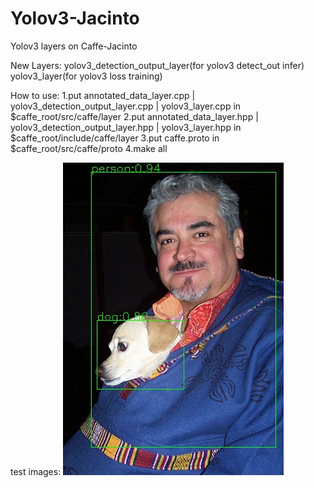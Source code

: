 # Yolov3-Jacinto
Yolov3 layers on Caffe-Jacinto

New Layers:
yolov3_detection_output_layer(for yolov3 detect_out infer) 
yolov3_layer(for yolov3 loss training)

How to use:
1.put annotated_data_layer.cpp | yolov3_detection_output_layer.cpp | yolov3_layer.cpp in $caffe_root/src/caffe/layer
2.put annotated_data_layer.hpp | yolov3_detection_output_layer.hpp | yolov3_layer.hpp in $caffe_root/include/caffe/layer
3.put caffe.proto in $caffe_root/src/caffe/proto
4.make all 

test images:
![image](https://github.com/George-Tech/Misc/blob/master/Images/jacinto-yolov3-test.jpg)
